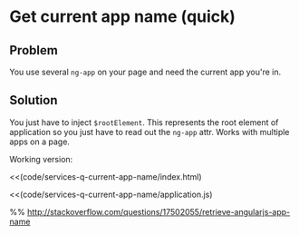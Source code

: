 # Get current app name (quick)

## Problem

You use several `ng-app` on your page and need the current app you're in.


## Solution

You just have to inject `$rootElement`. This represents the root element of application so you just have to read out
the `ng-app` attr. Works with multiple apps on a page.

Working version:

<<(code/services-q-current-app-name/index.html)

<<(code/services-q-current-app-name/application.js)



%% http://stackoverflow.com/questions/17502055/retrieve-angularjs-app-name



